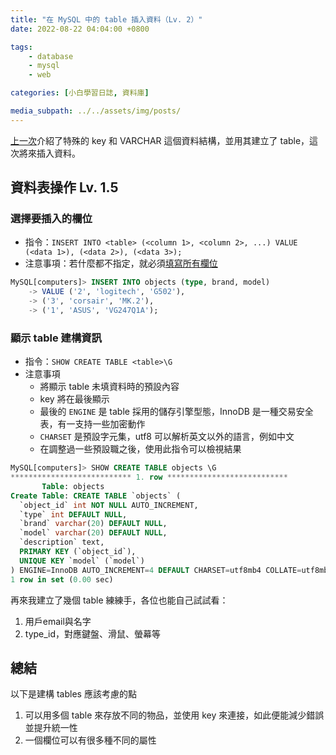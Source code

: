 ```yaml
---
title: "在 MySQL 中的 table 插入資料（Lv. 2）"
date: 2022-08-22 04:04:00 +0800

tags: 
    - database
    - mysql
    - web

categories: [小白學習日誌, 資料庫]

media_subpath: ../../assets/img/posts/
---
```


[上一次](/posts/create-tables/)介紹了特殊的 key 和 VARCHAR 這個資料結構，並用其建立了 table，這次將來插入資料。

## 資料表操作 Lv. 1.5

### 選擇要插入的欄位
- 指令：`INSERT INTO <table> (<column 1>, <column 2>, ...) VALUE (<data 1>), (<data 2>), (<data 3>);`
- 注意事項：若什麼都不指定，就必須[填寫所有欄位](/posts/create_a_new_table_in_MySQL/#一次插入多筆資料)

```sql
MySQL[computers]> INSERT INTO objects (type, brand, model)
    -> VALUE ('2', 'logitech', 'G502'),
    -> ('3', 'corsair', 'MK.2'),
    -> ('1', 'ASUS', 'VG247Q1A');
```

### 顯示 table 建構資訊
- 指令：`SHOW CREATE TABLE <table>\G`
- 注意事項
  - 將顯示 table 未填資料時的預設內容
  - key 將在最後顯示
  - 最後的 `ENGINE` 是 table 採用的儲存引擎型態，InnoDB 是一種交易安全表，有一支持一些加密動作
  - `CHARSET` 是預設字元集，utf8 可以解析英文以外的語言，例如中文
  - 在調整過一些預設職之後，使用此指令可以檢視結果

```sql
MySQL[computers]> SHOW CREATE TABLE objects \G
*************************** 1. row ***************************
       Table: objects
Create Table: CREATE TABLE `objects` (
  `object_id` int NOT NULL AUTO_INCREMENT,
  `type` int DEFAULT NULL,
  `brand` varchar(20) DEFAULT NULL,
  `model` varchar(20) DEFAULT NULL,
  `description` text,
  PRIMARY KEY (`object_id`),
  UNIQUE KEY `model` (`model`)
) ENGINE=InnoDB AUTO_INCREMENT=4 DEFAULT CHARSET=utf8mb4 COLLATE=utf8mb4_0900_ai_ci
1 row in set (0.00 sec)
```

再來我建立了幾個 table 練練手，各位也能自己試試看：
1. 用戶email與名字
2. type_id，對應鍵盤、滑鼠、螢幕等

## 總結
以下是建構 tables 應該考慮的點
1. 可以用多個 table 來存放不同的物品，並使用 key 來連接，如此便能減少錯誤並提升統一性
2. 一個欄位可以有很多種不同的屬性



